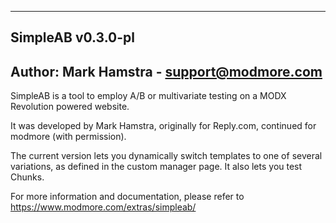 ------------------------------------------
SimpleAB v0.3.0-pl
------------------------------------------
Author: Mark Hamstra - support@modmore.com
------------------------------------------

SimpleAB is a tool to employ A/B or multivariate testing on a MODX Revolution powered website.

It was developed by Mark Hamstra, originally for Reply.com, continued for modmore (with permission).

The current version lets you dynamically switch templates to one of several variations, as
defined in the custom manager page. It also lets you test Chunks.

For more information and documentation, please refer to https://www.modmore.com/extras/simpleab/
